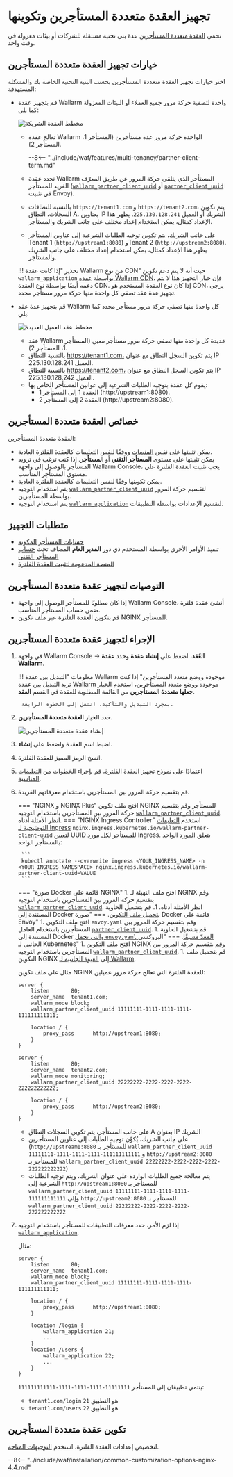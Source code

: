 [waf-mode-instr]:                   ../../admin-en/configure-wallarm-mode.md
[logging-instr]:                    ../../admin-en/configure-logging.md
[proxy-balancer-instr]:             ../../admin-en/using-proxy-or-balancer-en.md
[process-time-limit-instr]:         ../../admin-en/configure-parameters-en.md#wallarm_process_time_limit
[dynamic-dns-resolution-nginx]:     ../../admin-en/configure-dynamic-dns-resolution-nginx.md

# تجهيز العقدة متعددة المستأجرين وتكوينها

تحمي [العقدة متعددة المستأجرين](overview.md) عدة بنى تحتية مستقلة للشركات أو بيئات معزولة في وقت واحد.

## خيارات تجهيز العقدة متعددة المستأجرين

اختر خيارات تجهيز العقدة متعددة المستأجرين بحسب البنية التحتية الخاصة بك والمشكلة المستهدفة:

* قم بتجهيز عقدة Wallarm واحدة لتصفية حركة مرور جميع العملاء أو البيئات المعزولة كما يلي:

    ![مخطط العقدة الشريكة](../../images/partner-waf-node/partner-traffic-processing-4.0.png)

    * تعالج عقدة Wallarm الواحدة حركة مرور عدة مستأجرين (المستأجر 1، المستأجر 2).

        --8<-- "../include/waf/features/multi-tenancy/partner-client-term.md"
        
    * تحدد عقدة Wallarm المستأجر الذي يتلقى حركة المرور عن طريق المعرّف الفريد للمستأجر ([`wallarm_partner_client_uuid`](../../admin-en/configure-parameters-en.md#wallarm_partner_client_uuid) أو [`partner_client_uuid`](../../admin-en/configuration-guides/envoy/fine-tuning.md#configuration-options-for-the-envoy‑based-wallarm-node) في تثبيت Envoy).
    * بالنسبة للنطاقات `https://tenant1.com` و `https://tenant2.com`، يتم تكوين السجلات، النطاق A، بعناوين IP الشريك أو العميل `225.130.128.241`. يظهر هذا الإعداد كمثال، يمكن استخدام إعداد مختلف على جانب الشريك والمستأجر.
    * على جانب الشريك، يتم تكوين توجيه الطلبات الشرعية إلى عناوين المستأجر Tenant 1 (`http://upstream1:8080`) وTenant 2 (`http://upstream2:8080`). يظهر هذا الإعداد كمثال، يمكن استخدام إعداد مختلف على جانب الشريك والمستأجر.

    !!! تحذير "إذا كانت عقدة Wallarm من نوع CDN"
        حيث أنه لا يتم دعم تكوين `wallarm_application` بواسطة [عقدة Wallarm CDN](../cdn-node.md)، فإن خيار التجهيز هذا لا يتم دعمه أيضًا بواسطة نوع العقدة CDN. إذا كان نوع العقدة المستخدم هو CDN، يرجى تجهيز عدة عقد تصفي كل واحدة منها حركة مرور مستأجر محدد.

* قم بتجهيز عدة عقد Wallarm كل واحدة منها تصفي حركة مرور مستأجر محدد كما يلي:

    ![مخطط عقد العميل العديدة](../../images/partner-waf-node/client-several-nodes.png)

    * عقد Wallarm عديدة كل واحدة منها تصفي حركة مرور مستأجر معين (المستأجر 1، المستأجر 2).
    * بالنسبة للنطاق https://tenant1.com، يتم تكوين السجل النطاق مع عنوان IP العميل 225.130.128.241.
    * بالنسبة للنطاق https://tenant2.com، يتم تكوين السجل النطاق مع عنوان IP العميل 225.130.128.242.
    * يقوم كل عقدة بتوجيه الطلبات الشرعية إلى عوانين المستأجر الخاص بها:
        * العقدة 1 إلى المستأجر 1 (http://upstream1:8080).
        * العقدة 2 إلى المستأجر 2 (http://upstream2:8080).

## خصائص العقدة متعددة المستأجرين

العقدة متعددة المستأجرين:

* يمكن تثبيتها على نفس [المنصات](../../installation/supported-deployment-options.md) ووفقًا لنفس التعليمات كالعقدة الفلترة العادية.
* يمكن تثبيتها على مستوى **المستأجر التقني** أو **المستأجر**. إذا كنت ترغب في تزويد المستأجر بالوصول إلى واجهة Wallarm Console، يجب تثبيت العقدة الفلترة على مستوى المستأجر المناسب.
* يمكن تكوينها وفقًا لنفس التعليمات كالعقدة الفلترة العادية.
* يتم استخدام التوجيه [`wallarm_partner_client_uuid`](../../admin-en/configure-parameters-en.md#wallarm_partner_client_uuid) لتقسيم حركة المرور بواسطة المستأجرين.
* يتم استخدام التوجيه [`wallarm_application`](../../admin-en/configure-parameters-en.md#wallarm_application) لتقسيم الإعدادات بواسطة التطبيقات.

## متطلبات التجهيز

* [حسابات المستأجر المكونة](configure-accounts.md)
* تنفيذ الأوامر الأخرى بواسطة المستخدم ذي دور **المدير العام** المضاف تحت [حساب المستأجر التقني](configure-accounts.md#tenant-account-structure)
* [المنصة المدعومة لتثبيت العقدة الفلترة](../../installation/supported-deployment-options.md)

## التوصيات لتجهيز عقدة متعددة المستأجرين

* إذا كان مطلوبًا للمستأجر الوصول إلى واجهة Wallarm Console، أنشئ عقدة فلترة ضمن حساب المستأجر المناسب.
* قم بتكوين العقدة الفلترة عبر ملف تكوين NGINX للمستأجر.

## الإجراء لتجهيز عقدة متعددة المستأجرين

1. في واجهة Wallarm Console → **العُقد**، اضغط على **إنشاء عقدة** وحدد **عقدة Wallarm**.

    !!! معلومات "التبديل بين عقدة Wallarm موجودة ووضع متعدد المستأجرين"
        إذا كنت تريد التبديل بين عقدة Wallarm موجودة ووضع متعدد المستأجرين، استخدم الخيار **جعلها متعددة المستأجرين** من القائمة المطلوبة للعقدة في القسم **العقد**.

        بمجرد التبديل والتأكيد، انتقل إلى الخطوة الرابعة.
1. حدد الخيار **العقدة متعددة المستأجرين**.

    ![إنشاء عقدة متعددة المستأجرين](../../images/user-guides/nodes/create-multi-tenant-node.png)
1. اضبط اسم العقدة واضغط على **إنشاء**.
1. انسخ الرمز المميز للعقدة الفلترة.
1. اعتمادًا على نموذج تجهيز العقدة الفلترة، قم بإجراء الخطوات من [التعليمات المناسبة](../../installation/supported-deployment-options.md).
1. قم بتقسيم حركة المرور بين المستأجرين باستخدام معرفاتهم الفريدة.

    === "NGINX و NGINX Plus"
        افتح ملف تكوين NGINX للمستأجر وقم بتقسيم حركة المرور بين المستأجرين باستخدام التوجيه [`wallarm_partner_client_uuid`](../../admin-en/configure-parameters-en.md#wallarm_partner_client_uuid). انظر الأمثلة أدناه.
    === "NGINX Ingress Controller"
        استخدم [التعليقات التوضيحية لـ Ingress](../../admin-en/configure-kubernetes-en.md#ingress-annotations) `nginx.ingress.kubernetes.io/wallarm-partner-client-uuid` لتعيين UUID للمستأجر لكل مورد Ingress. يتعلق المورد الواحد بالمستأجر الواحد:

        ```
        kubectl annotate --overwrite ingress <YOUR_INGRESS_NAME> -n <YOUR_INGRESS_NAMESPACE> nginx.ingress.kubernetes.io/wallarm-partner-client-uuid=VALUE
        ```
    === "صورة Docker قائمة على NGINX"
        1. افتح ملف التهيئة لـ NGINX وقم بتقسيم حركة المرور بين المستأجرين باستخدام التوجيه [`wallarm_partner_client_uuid`](../../admin-en/configure-parameters-en.md#wallarm_partner_client_uuid). انظر الأمثلة أدناه.
        1. قم بتشغيل الحاوية المستندة إلى Docker [بتحميل ملف التكوين](../../admin-en/installation-docker-en.md#run-the-container-mounting-the-configuration-file).
    === "صورة Docker قائمة على Envoy"
        1. افتح ملف التكوين `envoy.yaml` وقم بتقسيم حركة المرور بين المستأجرين باستخدام العامل [`partner_client_uuid`](../../admin-en/configuration-guides/envoy/fine-tuning.md#partner_client_id_param).
        1. قم بتشغيل الحاوية المستندة إلى Docker [والتي تحمل `envoy.yaml` المعدّ مسبقًا](../../admin-en/installation-guides/envoy/envoy-docker.md#run-the-container-mounting-envoyyaml).
    === "البروكسي الجانبي لـ Kubernetes"
        1. افتح ملف التكوين NGINX وقم بتقسيم حركة المرور بين المستأجرين باستخدام التوجيه [`wallarm_partner_client_uuid`](../../admin-en/configure-parameters-en.md#wallarm_partner_client_uuid).
        1. قم بتحميل ملف التكوين NGINX إلى [العبوة الجانبية لـ Wallarm](../../installation/kubernetes/sidecar-proxy/customization.md#using-custom-nginx-configuration).

    مثال على ملف تكوين NGINX للعقدة الفلترة التي تعالج حركة مرور عميلين:

    ```
    server {
        listen       80;
        server_name  tenant1.com;
        wallarm_mode block;
        wallarm_partner_client_uuid 11111111-1111-1111-1111-111111111111;
        
        location / {
            proxy_pass      http://upstream1:8080;
        }
    }
    
    server {
        listen       80;
        server_name  tenant2.com;
        wallarm_mode monitoring;
        wallarm_partner_client_uuid 22222222-2222-2222-2222-222222222222;
        
        location / {
            proxy_pass      http://upstream2:8080;
        }
    }
    ```

    * على جانب المستأجر، يتم تكوين السجلات النطاق A بعنوان IP الشريك
    * على جانب الشريك، يُكوِّن توجيه الطلبات إلى عناوين المستأجرين (`http://upstream1:8080` للمستأجر بـ `wallarm_partner_client_uuid 11111111-1111-1111-1111-111111111111` و `http://upstream2:8080` للمستأجر بـ `wallarm_partner_client_uuid 22222222-2222-2222-2222-222222222222`)
    * يتم معالجة جميع الطلبات الواردة على عنوان الشريك، ويتم توجيه الطلبات الشرعية إلى `http://upstream1:8080` للمستأجر بـ `wallarm_partner_client_uuid 11111111-1111-1111-1111-111111111111` وإلى `http://upstream2:8080` للمستأجر بـ `wallarm_partner_client_uuid 22222222-2222-2222-2222-222222222222`

1. إذا لزم الأمر، حدد معرفات التطبيقات للمستأجر باستخدام التوجيه [`wallarm_application`](../../admin-en/configure-parameters-en.md#wallarm_application).

    مثال:

    ```
    server {
        listen       80;
        server_name  tenant1.com;
        wallarm_mode block;
        wallarm_partner_client_uuid 11111111-1111-1111-1111-111111111111;
        
        location / {
            proxy_pass      http://upstream1:8080;
        }

        location /login {
            wallarm_application 21;
            ...
        }
        location /users {
            wallarm_application 22;
            ...
        }
    }
    ```

    ينتمي تطبيقان إلى المستأجر `11111111-1111-1111-1111-111111111111`:
    
    * `tenant1.com/login` هو التطبيق `21`
    * `tenant1.com/users` هو التطبيق `22`

## تكوين عقدة متعددة المستأجرين

لتخصيص إعدادات العقدة الفلترة، استخدم [التوجيهات المتاحة](../../admin-en/configure-parameters-en.md).

--8<-- "../include/waf/installation/common-customization-options-nginx-4.4.md"
